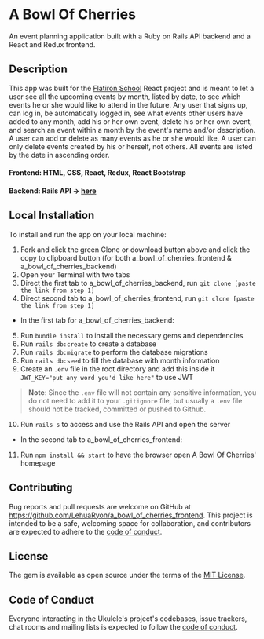 # A Bowl Of Cherries
An event planning application built with a Ruby on Rails API backend and a React and Redux frontend.

## Description
This app was built for the [Flatiron School](https://flatironschool.com/) React project and is meant to let a user see all the upcoming events by month, listed by date, to see which events he or she would like to attend in the future.  Any user that signs up, can log in, be automatically logged in, see what events other users have added to any month, add his or her own event, delete his or her own event, and search an event within a month by the event's name and/or description.  A user can add or delete as many events as he or she would like. A user can only delete events created by his or herself, not others. All events are listed by the date in ascending order.   

#### Frontend: HTML, CSS, React, Redux, React Bootstrap
#### Backend: Rails API -> [here](https://github.com/LehuaRyon/a_bowl_of_cherries_backend)

## Local Installation
To install and run the app on your local machine:
1. Fork and click the green Clone or download button above and click the copy to clipboard button (for both a_bowl_of_cherries_frontend & a_bowl_of_cherries_backend)
2. Open your Terminal with two tabs
3. Direct the first tab to a_bowl_of_cherries_backend, run `git clone [paste the link from step 1]`
4. Direct second tab to a_bowl_of_cherries_frontend, run `git clone [paste the link from step 1]`
* In the first tab for a_bowl_of_cherries_backend:
5. Run `bundle install` to install the necessary gems and dependencies
6. Run `rails db:create` to create a database
7. Run `rails db:migrate` to perform the database migrations
8. Run `rails db:seed` to fill the database with month information
9. Create an `.env` file in the root directory and add this inside it `JWT_KEY="put any word you'd like here"` to use JWT
> **Note**: Since the `.env` file will not contain any sensitive information, you do not need to add it to your `.gitignore` file, but usually a `.env` file should not be tracked, committed or pushed to Github. 
10. Run `rails s` to access and use the Rails API and open the server
* In the second tab to a_bowl_of_cherries_frontend:
11. Run `npm install && start` to have the browser open A Bowl Of Cherries' homepage

## Contributing

Bug reports and pull requests are welcome on GitHub at https://github.com/LehuaRyon/a_bowl_of_cherries_frontend. This project is intended to be a safe, welcoming space for collaboration, and contributors are expected to adhere to the [code of conduct](https://github.com/LehuaRyon/a_bowl_of_cherries_frontend/blob/main/CODE_OF_CONDUCT.md).

## License

The gem is available as open source under the terms of the [MIT License](https://github.com/LehuaRyon/a_bowl_of_cherries_frontend/blob/main/LICENSE).

## Code of Conduct

Everyone interacting in the Ukulele's project's codebases, issue trackers, chat rooms and mailing lists is expected to follow the [code of conduct](https://github.com/LehuaRyon/a_bowl_of_cherries_frontend/blob/main/CODE_OF_CONDUCT.md).



